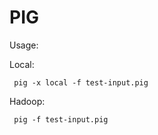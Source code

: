 PIG
===

Usage:

Local:

     pig -x local -f test-input.pig


Hadoop:

     pig -f test-input.pig

